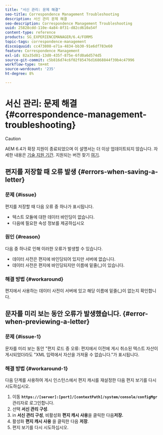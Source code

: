 ```yaml
---
title: "서신 관리: 문제 해결"
seo-title: Correspondence Management Troubleshooting
description: 서신 관리 문제 해결
seo-description: Correspondence Management Troubleshooting
uuid: 25828cdd-110e-4a84-8f31-d82cd610a54f
content-type: reference
products: SG_EXPERIENCEMANAGER/6.4/FORMS
topic-tags: correspondence-management
discoiquuid: cc473808-e71a-4834-bb30-91e6df783e60
feature: Correspondence Management
exl-id: 82a35d81-13d0-435f-875e-6fd0a6d574d5
source-git-commit: c5b816d74c6f02f85476d16868844f39b4c47996
workflow-type: tm+mt
source-wordcount: '235'
ht-degree: 8%

---
```


# 서신 관리: 문제 해결 {#correspondence-management-troubleshooting}

>[!CAUTION]
>
>AEM 6.4가 확장 지원이 종료되었으며 이 설명서는 더 이상 업데이트되지 않습니다. 자세한 내용은 [기술 지원 기간](https://helpx.adobe.com/kr/support/programs/eol-matrix.html). 지원되는 버전 찾기 [여기](https://experienceleague.adobe.com/docs/).

## 편지를 저장할 때 오류 발생 {#errors-when-saving-a-letter}

### 문제 {#issue}

편지를 저장할 때 다음 오류 중 하나가 표시됩니다.

* 텍스트 모듈에 대한 데이터 바인딩이 없습니다.
* 다음에 필요한 속성 정보를 제공하십시오

### 원인 {#reason}

다음 중 하나로 인해 이러한 오류가 발생할 수 있습니다.

* 데이터 사전은 편지에 바인딩되어 있지만 서버에 없습니다.
* 데이터 사전은 편지에 바인딩되지만 이름에 밑줄(_)이 있습니다.

### 해결 방법 {#workaround}

편지에서 사용하는 데이터 사전이 서버에 있고 해당 이름에 밑줄(_)이 없는지 확인합니다.

## 문자를 미리 보는 동안 오류가 발생했습니다. {#error-when-previewing-a-letter}

### 문제 {#issue-1}

문자를 미리 보는 동안 &quot;편지 로드 중 오류: 편지에서 이전에 게시 취소된 텍스트 자산이 게시되었더라도 &quot;XML 입력에서 자산을 가져올 수 없습니다.&quot;가 표시됩니다.

### 해결 방법 {#workaround-1}

다음 단계를 사용하여 게시 인스턴스에서 편지 캐시를 재설정한 다음 편지 보기를 다시 시도하십시오.

1. 이동 **`https://[server]:[port]/[contextPath]/system/console/configMgr`** 관리자로 로그인합니다.
1. 선택 **서신 관리 구성**.
1. in **서신 관리 구성**, 비활성화 **편지 캐시 사용**&#x200B;을 클릭한 다음&#x200B;**저장.**
1. 활성화 **편지 캐시 사용** 을 클릭한 다음 **저장**.
1. 편지 보기를 다시 시도하십시오.
